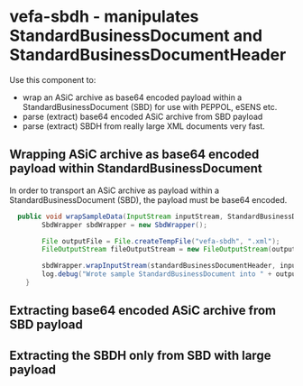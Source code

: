 # vefa-sbdh - manipulates StandardBusinessDocument and StandardBusinessDocumentHeader 

Use this component to:

* wrap an ASiC archive as base64 encoded payload within a StandardBusinessDocument (SBD) for use with PEPPOL, eSENS etc. 
* parse (extract) base64 encoded ASiC archive from SBD payload
* parse (extract) SBDH from really large XML documents very fast.

## Wrapping ASiC archive as base64 encoded payload within StandardBusinessDocument

In order to transport an ASiC archive as payload within a StandardBusinessDocument (SBD), the payload must 
be base64 encoded.

```java
  public void wrapSampleData(InputStream inputStream, StandardBusinessDocumentHeader standardBusinessDocumentHeader) throws Exception {
        SbdWrapper sbdWrapper = new SbdWrapper();

        File outputFile = File.createTempFile("vefa-sbdh", ".xml");
        FileOutputStream fileOutputStream = new FileOutputStream(outputFile);

        sbdWrapper.wrapInputStream(standardBusinessDocumentHeader, inputStream, fileOutputStream);
        log.debug("Wrote sample StandardBusinessDocument into " + outputFile.toString());
    }
```
  

## Extracting base64 encoded ASiC archive from SBD payload


## Extracting the SBDH only from SBD with large payload



